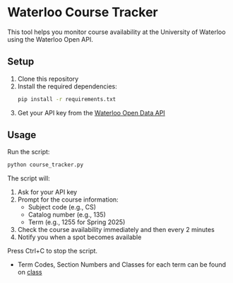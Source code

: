 # Waterloo Course Tracker

This tool helps you monitor course availability at the University of Waterloo using the Waterloo Open API.

## Setup

1. Clone this repository
2. Install the required dependencies:
   ```bash
   pip install -r requirements.txt
   ```
3. Get your API key from the [Waterloo Open Data API]([https://openapi.data.uwaterloo.ca/](https://uwaterloo.atlassian.net/wiki/spaces/UWAPI/pages/34025641600/Getting+Started+-+OpenAPI))

## Usage

Run the script:
```bash
python course_tracker.py
```

The script will:
1. Ask for your API key
2. Prompt for the course information:
   - Subject code (e.g., CS)
   - Catalog number (e.g., 135)
   - Term (e.g., 1255 for Spring 2025)
3. Check the course availability immediately and then every 2 minutes
4. Notify you when a spot becomes available

Press Ctrl+C to stop the script.

- Term Codes, Section Numbers and Classes for each term can be found on [class](https://classes.uwaterloo.ca/under.html)


